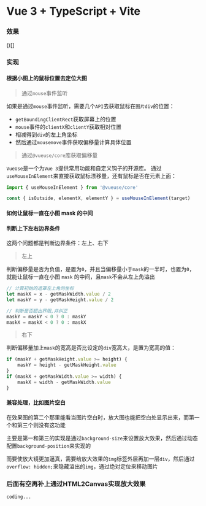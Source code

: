 # Vue 3 + TypeScript + Vite
### 效果
()[]

### 实现
#### 根据小图上的鼠标位置去定位大图
> 通过`mouse`事件监听

如果是通过`mouse`事件监听，需要几个`API`去获取鼠标在`图片div`的位置：
- `getBoundingClientRect`获取屏幕上的位置
- `mouse`事件的`clientX`和`clientY`获取相对位置
- 相减得到`div`的左上角坐标
- 然后通过`mousemove`事件获取偏移量计算具体位置

> 通过`@vueuse/core`库获取偏移量

`VueUse`是一个为`Vue 3`提供常用功能和自定义钩子的开源库。
通过`useMouseInElement`来直接获取鼠标漂移量，还有鼠标是否在元素上面：
```ts
import { useMouseInElement } from '@vueuse/core'

const { isOutside, elementX, elementY } = useMouseInElement(target)
```

#### 如何让鼠标一直在小图 mask 的中间
#### 判断上下左右边界条件
这两个问题都是判断边界条件：左上、右下
> 左上

判断偏移量是否为负值，是置为`0`，并且当偏移量小于`mask`的一半时，也置为`0`，就能让鼠标一直在小图 `mask` 的中间，且`mask`不会从左上角溢出
```ts
// 计算初始的遮罩左上角的坐标
let maskX = x - getMaskWidth.value / 2
let maskY = y - getMaskHeight.value / 2

// 判断是否超出界限,并纠正
maskY = maskY < 0 ? 0 : maskY
maskX = maskX < 0 ? 0 : maskX
```

> 右下

判断偏移量加上`mask`的宽高是否比设定的`div`宽高大，是置为宽高的值：
```ts
if (maskY + getMaskHeight.value >= height) {
    maskY = height - getMaskHeight.value
}
if (maskX + getMaskWidth.value >= width) {
    maskX = width - getMaskWidth.value
}
```

#### 兼容处理，比如图片空白
在效果图的第二个那里能看当图片空白时，放大图也能把空白处显示出来，而第一个和第三个则没有这功能

主要是第一和第三的实现是通过`background-size`来设置放大效果，然后通过动态配置`background-position`来实现的

而要使放大镜更加逼真，需要给放大效果的`img`标签外层再加一层`div`，然后通过`overflow: hidden;`来隐藏溢出的`img`，通过绝对定位来移动图片

### 后面有空再补上通过HTML2Canvas实现放大效果
`coding...`